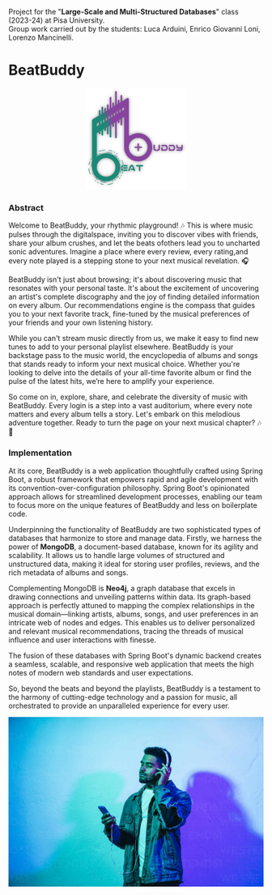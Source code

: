 Project for the "**Large-Scale and Multi-Structured Databases**" class (2023-24) at Pisa University.<br>
Group work carried out by the students: Luca Arduini, Enrico Giovanni Loni, Lorenzo Mancinelli.

# BeatBuddy

<p align="center">
  <img src="https://github.com/LucaArduini/BeatBuddy/blob/main/BeatBuddy/src/main/resources/static/img/logo.png" alt="BeatBuddy_logo" width="200" />
</p>

### Abstract
Welcome to BeatBuddy, your rhythmic playground! 🎶 This is where music pulses through the digitalspace, inviting you to discover vibes with friends, share your album crushes, and let the beats ofothers lead you to uncharted sonic adventures. Imagine a place where every review, every rating,and every note played is a stepping stone to your next musical revelation. 🎧

BeatBuddy isn't just about browsing; it's about discovering music that resonates with your personal taste. It's about the excitement of uncovering an artist's complete discography and the joy of finding detailed information on every album. Our recommendations engine is the compass that guides you to your next favorite track, fine-tuned by the musical preferences of your friends and your own listening history.

While you can't stream music directly from us, we make it easy to find new tunes to add to your personal playlist elsewhere. BeatBuddy is your backstage pass to the music world, the encyclopedia of albums and songs that stands ready to inform your next musical choice. Whether you're looking to delve into the details of your all-time favorite album or find the pulse of the latest hits, we’re here to amplify your experience.

So come on in, explore, share, and celebrate the diversity of music with BeatBuddy. Every login is a step into a vast auditorium, where every note matters and every album tells a story. Let's embark on this melodious adventure together. Ready to turn the page on your next musical chapter? 🎶📖

### Implementation
At its core, BeatBuddy is a web application thoughtfully crafted using Spring Boot, a robust framework that empowers rapid and agile development with its convention-over-configuration philosophy. Spring Boot's opinionated approach allows for streamlined development processes, enabling our team to focus more on the unique features of BeatBuddy and less on boilerplate code.

Underpinning the functionality of BeatBuddy are two sophisticated types of databases that harmonize to store and manage data. Firstly, we harness the power of **MongoDB**, a document-based database, known for its agility and scalability. It allows us to handle large volumes of structured and unstructured data, making it ideal for storing user profiles, reviews, and the rich metadata of albums and songs.

Complementing MongoDB is **Neo4j**, a graph database that excels in drawing connections and unveiling patterns within data. Its graph-based approach is perfectly attuned to mapping the complex relationships in the musical domain—linking artists, albums, songs, and user preferences in an intricate web of nodes and edges. This enables us to deliver personalized and relevant musical recommendations, tracing the threads of musical influence and user interactions with finesse.

The fusion of these databases with Spring Boot's dynamic backend creates a seamless, scalable, and responsive web application that meets the high notes of modern web standards and user expectations.

So, beyond the beats and beyond the playlists, BeatBuddy is a testament to the harmony of cutting-edge technology and a passion for music, all orchestrated to provide an unparalleled experience for every user.

<p align="center">
  <img src="https://github.com/LucaArduini/BeatBuddy/blob/main/BeatBuddy/src/main/resources/static/img/discover-bg.jpg" alt="BeatBuddy_discover" width="600" />
</p>

